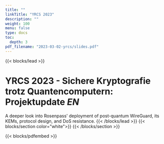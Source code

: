 ```yaml
---
title: ""
linkTitle: "YRCS 2023"
description: ""
weight: 100
menu: false
type: docs
toc:
  depth: 3
pdf_filename: "2023-03-02-yrcs/slides.pdf"
---
```

{{< blocks/lead >}}
# YRCS 2023 - Sichere Kryptografie trotz Quantencomputern: Projektupdate  <i class="fa-regular fa-language h6 text-light"> EN </i> 

A deeper look into Rosenpass' deployment of post-quantum WireGuard, its KEMs, protocol design, and DoS resistance.
{{< /blocks/lead >}}
{{< blocks/section color="white">}}
{{< /blocks/section >}}

{{< blocks/pdfembed >}}
